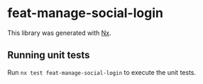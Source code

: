 # feat-manage-social-login

This library was generated with [Nx](https://nx.dev).

## Running unit tests

Run `nx test feat-manage-social-login` to execute the unit tests.
